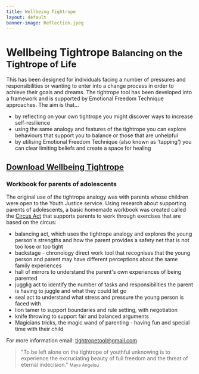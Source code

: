 ```yaml
---
title: Wellbeing Tightrope
layout: default
banner-image: Reflection.jpeg
---
```


# Wellbeing Tightrope <small>Balancing on the Tightrope of Life</small>

This has been designed for individuals facing a number of pressures and responsibilities or wanting to enter into a change process in order to achieve their goals and dreams. The tightrope tool has been developed into a framework and is supported by Emotional Freedom Technique approaches. The aim is that...
- by reflecting on your own tightrope you might discover ways to increase self-resilience
- using the same analogy and features of the tightrope you can explore behaviours that support you to balance or those that are unhelpful
- by utilising Emotional Freedom Technique (also known as 'tapping') you can clear limiting beliefs and create a space for healing  

## [Download Wellbeing Tightrope]

### Workbook for parents of adolescents

The original use of the tightrope analogy was with parents whose children were open to the Youth Justice service. Using research about supporting parents of adolescents, a basic homemade workbook was created called the [Circus Act] that supports parents to work through exercises that are based on the circus:
- balancing act, which uses the tightrope analogy and explores the young person's strengths and how the parent provides a safety net that is not too lose or too tight
- backstage - chronology direct work tool that recognises that the young person and parent may have different perceptions about the same family experiences
- hall of mirrors to understand the parent's own experiences of being parented
- jugglig act to identify the number of tasks and responsibilities the parent is having to juggle and what they could let go
- seal act to understand what stress and pressure the young person is faced with
- lion tamer to support boundaries and rule setting, with negotiation
- knife throwing to support fair and balanced arguments
- Magicians tricks, the magic wand of parenting - having fun and special time with their child

For more information email: [tightropetool@gmail.com](mailto:tightropetool@gmail.com)

[download Wellbeing Tightrope]: /downloads/Balancinglife.pdf
[Circus Act]: /downloads/Circus%20Act%20-%202012.pdf

> "To be left alone on the tightrope of youthful unknowing is to experience the excruciating beauty of full freedom and the threat of eternal indecision."
> <small>Maya Angelou</small>
